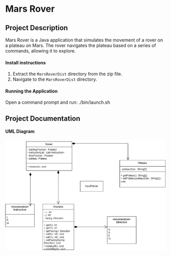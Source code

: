 # Mars Rover

## Project Description
Mars Rover is a Java application that simulates the movement of a rover on a plateau on Mars. 
The rover navigates the plateau based on a series of commands, allowing it to explore.

#### Install instructions

1. Extract the `MarsRoverDist` directory from the zip file.
2. Navigate to the `MarsRoverDist` directory.

#### Running the Application
Open a command prompt and run:
./bin/launch.sh


## Project Documentation

#### UML Diagram

![UML Diagram](images/MR.png)